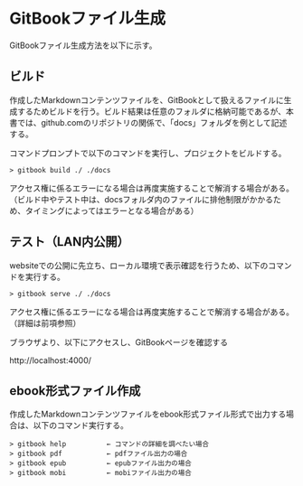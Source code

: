 # GitBookファイル生成

GitBookファイル生成方法を以下に示す。



## ビルド

作成したMarkdownコンテンツファイルを、GitBookとして扱えるファイルに生成するためビルドを行う。ビルド結果は任意のフォルダに格納可能であるが、本書では、github.comのリポジトリの関係で、「docs」フォルダを例として記述する。

コマンドプロンプトで以下のコマンドを実行し、プロジェクトをビルドする。

```command
> gitbook build ./ ./docs
```

アクセス権に係るエラーになる場合は再度実施することで解消する場合がある。（ビルド中やテスト中は、docsフォルダ内のファイルに排他制限がかかるため、タイミングによってはエラーとなる場合がある）



## テスト（LAN内公開）

websiteでの公開に先立ち、ローカル環境で表示確認を行うため、以下のコマンドを実行する。

```command
> gitbook serve ./ ./docs
```

アクセス権に係るエラーになる場合は再度実施することで解消する場合がある。（詳細は前項参照）

ブラウザより、以下にアクセスし、GitBookページを確認する

http://localhost:4000/ 



## ebook形式ファイル作成

作成したMarkdownコンテンツファイルをebook形式ファイル形式で出力する場合は、以下のコマンド実行する。

```command
> gitbook help          ← コマンドの詳細を調べたい場合
> gitbook pdf           ← pdfファイル出力の場合
> gitbook epub          ← epubファイル出力の場合
> gitbook mobi          ← mobiファイル出力の場合
```
